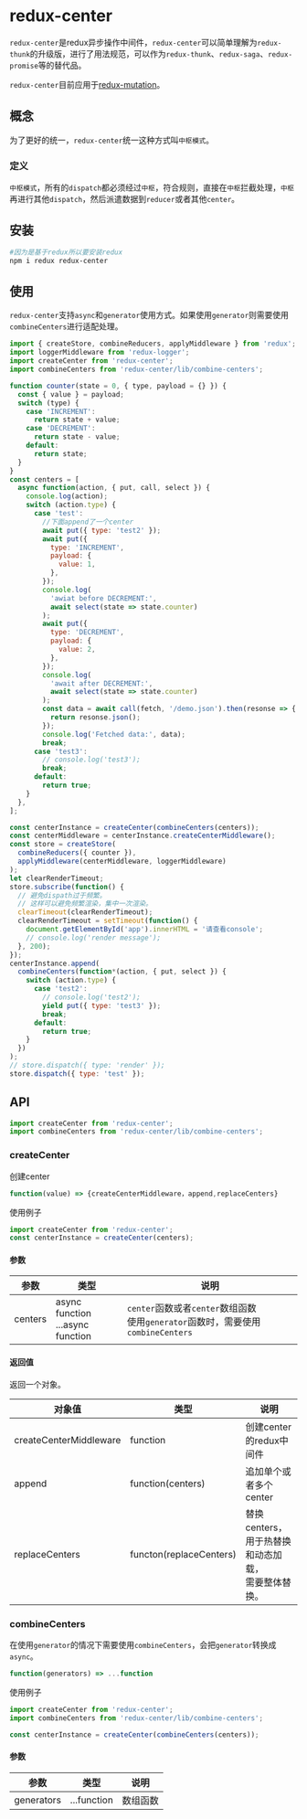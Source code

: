 # redux-center

`redux-center`是redux异步操作中间件，`redux-center`可以简单理解为`redux-thunk`的升级版，进行了用法规范，可以作为`redux-thunk`、`redux-saga`、`redux-promise`等的替代品。

`redux-center`目前应用于[redux-mutation](https://github.com/dog-days/redux-center)。

## 概念

为了更好的统一，`redux-center`统一这种方式叫`中枢模式`。 

### 定义

`中枢模式`，所有的`dispatch`都必须经过`中枢`，符合规则，直接在`中枢`拦截处理，`中枢`再进行其他`dispatch`，然后派遣数据到`reducer`或者其他`center`。

## 安装

```sh
#因为是基于redux所以要安装redux
npm i redux redux-center
```

## 使用

`redux-center`支持`async`和`generator`使用方式。如果使用`generator`则需要使用`combineCenters`进行适配处理。

```js
import { createStore, combineReducers, applyMiddleware } from 'redux';
import loggerMiddleware from 'redux-logger';
import createCenter from 'redux-center';
import combineCenters from 'redux-center/lib/combine-centers';

function counter(state = 0, { type, payload = {} }) {
  const { value } = payload;
  switch (type) {
    case 'INCREMENT':
      return state + value;
    case 'DECREMENT':
      return state - value;
    default:
      return state;
  }
}
const centers = [
  async function(action, { put, call, select }) {
    console.log(action);
    switch (action.type) {
      case 'test':
        //下面append了一个center
        await put({ type: 'test2' });
        await put({
          type: 'INCREMENT',
          payload: {
            value: 1,
          },
        });
        console.log(
          'awiat before DECREMENT:',
          await select(state => state.counter)
        );
        await put({
          type: 'DECREMENT',
          payload: {
            value: 2,
          },
        });
        console.log(
          'await after DECREMENT:',
          await select(state => state.counter)
        );
        const data = await call(fetch, '/demo.json').then(resonse => {
          return resonse.json();
        });
        console.log('Fetched data:', data);
        break;
      case 'test3':
        // console.log('test3');
        break;
      default:
        return true;
    }
  },
];

const centerInstance = createCenter(combineCenters(centers));
const centerMiddleware = centerInstance.createCenterMiddleware();
const store = createStore(
  combineReducers({ counter }),
  applyMiddleware(centerMiddleware, loggerMiddleware)
);
let clearRenderTimeout;
store.subscribe(function() {
  // 避免dispath过于频繁。
  // 这样可以避免频繁渲染，集中一次渲染。
  clearTimeout(clearRenderTimeout);
  clearRenderTimeout = setTimeout(function() {
    document.getElementById('app').innerHTML = '请查看console';
    // console.log('render message');
  }, 200);
});
centerInstance.append(
  combineCenters(function*(action, { put, select }) {
    switch (action.type) {
      case 'test2':
        // console.log('test2');
        yield put({ type: 'test3' });
        break;
      default:
        return true;
    }
  })
);
// store.dispatch({ type: 'render' });
store.dispatch({ type: 'test' });
```

## API

```js
import createCenter from 'redux-center';
import combineCenters from 'redux-center/lib/combine-centers';
```

### createCenter

创建center

```js
function(value) => {createCenterMiddleware，append,replaceCenters}
```

使用例子

```js
import createCenter from 'redux-center';
const centerInstance = createCenter(centers);
```

#### 参数

| 参数    | 类型                                  | 说明                                                         |
| ------- | ------------------------------------- | ------------------------------------------------------------ |
| centers | async function<br />...async function | `center`函数或者`center`数组函数<br />使用`generator`函数时，需要使用`combineCenters` |

#### 返回值

返回一个对象。

| 对象值                 | 类型                    | 说明                                                    |
| ---------------------- | ----------------------- | ------------------------------------------------------- |
| createCenterMiddleware | function                | 创建center的redux中间件                                 |
| append                 | function(centers)       | 追加单个或者多个center                                  |
| replaceCenters         | functon(replaceCenters) | 替换centers，用于热替换和动态加载，<br />需要整体替换。 |

### combineCenters

在使用`generator`的情况下需要使用`combineCenters`，会把`generator`转换成`async`。

```js
function(generators) => ...function
```

使用例子

```js
import createCenter from 'redux-center';
import combineCenters from 'redux-center/lib/combine-centers';

const centerInstance = createCenter(combineCenters(centers));
```

#### 参数

| 参数       | 类型        | 说明     |
| ---------- | ----------- | -------- |
| generators | ...function | 数组函数 |









